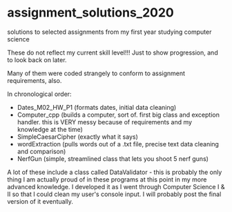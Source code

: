 # assignment_solutions_2020
solutions to selected assignments from my first year studying computer science

These do not reflect my current skill level!!!
Just to show progression, and to look back on later.

Many of them were coded strangely to conform to assignment requirements, also.

In chronological order:

- Dates_M02_HW_P1 (formats dates, initial data cleaning)
- Computer_cpp (builds a computer, sort of. first big class and exception handler. this is VERY messy because of requirements and my knowledge at the time)
- SimpleCaesarCipher (exactly what it says)
- wordExtraction (pulls words out of a .txt file, precise text data cleaning and comparison)
- NerfGun (simple, streamlined class that lets you shoot 5 nerf guns)

A lot of these include a class called DataValidator - this is probably the only thing I am
actually proud of in these programs at this point in my more advanced knowledge.
I developed it as I went through Computer Science I & II so that I could clean my user's console input.
I will probably post the final version of it eventually.